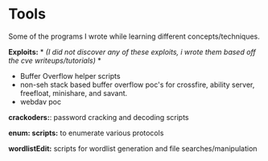 # Tools

Some of the programs I wrote while learning different concepts/techniques. 

**Exploits:** * *(I did not discover any of these exploits, i wrote them based off the cve writeups/tutorials)* *
  * Buffer Overflow helper scripts
  * non-seh stack based buffer overflow poc's for crossfire, ability server, freefloat, minishare, and savant. 
  * webdav poc

**crackoders:**: password cracking and decoding scripts


**enum: scripts:** to enumerate various protocols

**wordlistEdit:** scripts for wordlist generation and file searches/manipulation
	

